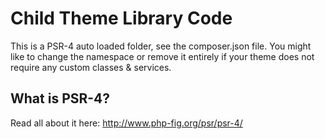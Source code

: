 # Child Theme Library Code
This is a PSR-4 auto loaded folder, see the composer.json file.
You might like to change the namespace or remove it entirely if your theme
does not require any custom classes & services.

## What is PSR-4?
Read all about it here: http://www.php-fig.org/psr/psr-4/
